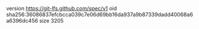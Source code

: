 version https://git-lfs.github.com/spec/v1
oid sha256:36086837efcbcca039c7e06d69bb16da937a9b87339dadd40068a6a6396dc456
size 3205
